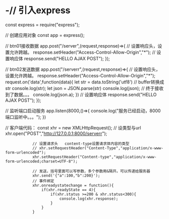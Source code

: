 # -// 引入express
const express = require("express");

// 创建应用对象
const app = express();


// btn01接收数据
app.post("/server",(request,response)=>{
    // 设置响应头，设置允许跨越。
    response.setHeader("Access-Control-Allow-Origin","*");
    // 设置响应体
    response.send("HELLO AJAX POST");
});

// btn02发送数据
app.post("/serverr",(request,response)=>{
    // 设置响应头，设置允许跨越。
    response.setHeader("Access-Control-Allow-Origin","*");
    request.on('data',function(data){
        let str = data.toString('utf8')  // buffer转换成str
        console.log(str);
        let json = JSON.parse(str)
        console.log(json); // 终于接收到了数据。。。
        console.log(json.a);
    })
    // 设置响应体
    response.send("HELLO AJAX POST");
});

// 监听端口启动服务
app.listen(8000,()=>{
    console.log("服务已经启动，8000端口监听中。。。");
})

// 客户端代码：
const xhr = new XMLHttpRequest();
                // 设类型与url
                xhr.open("POST","http://127.0.0.1:8000/serverr");

                // 设置请求头   content-type设置请求体内容的类型
                // xhr.setRequestHeader("Content-Type","application/x-www-form-urlencoded");
                xhr.setRequestHeader("Content-type","application/x-www-form-urlencoded;charset=UTF-8");
                
                // 发送，括号里面可以写参数，多个参数用&隔开。可以传递给服务器
                xhr.send('{"a":100,"b":200}');
                // 事件绑定
                xhr.onreadystatechange = function(){
                    if(xhr.readyState == 4){
                        if(xhr.status >=200 & xhr.status<300){
                            console.log(xhr.response);
                        }
                    }
                }
